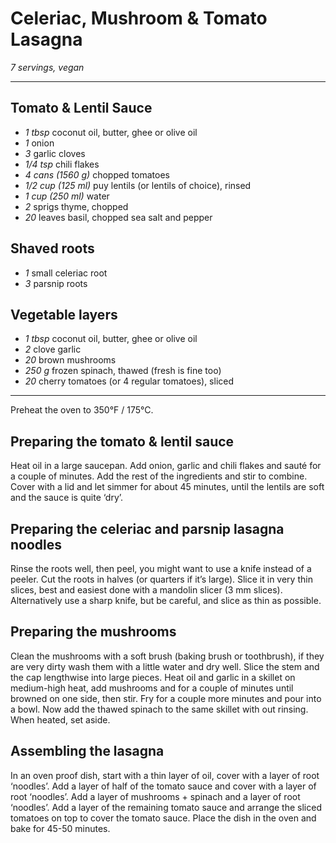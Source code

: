 # Celeriac, Mushroom & Tomato Lasagna

*7 servings, vegan*

---

## Tomato & Lentil Sauce
- *1 tbsp* coconut oil, butter, ghee or olive oil
- *1* onion
- *3* garlic cloves
- *1/4 tsp* chili flakes
- *4 cans (1560 g)* chopped tomatoes
- *1/2 cup (125 ml)* puy lentils (or lentils of choice), rinsed
- *1 cup (250 ml)* water
- *2* sprigs thyme, chopped
- *20* leaves basil, chopped
sea salt and pepper

## Shaved roots
- *1* small celeriac root
- *3* parsnip roots

## Vegetable layers
- *1 tbsp* coconut oil, butter, ghee or olive oil
- *2* clove garlic
- *20* brown mushrooms
- *250 g* frozen spinach, thawed (fresh is fine too)
- *20* cherry tomatoes (or 4 regular tomatoes), sliced

---

Preheat the oven to 350°F / 175°C.

## Preparing the tomato & lentil sauce
Heat oil in a large saucepan. Add onion, garlic and chili flakes and sauté for a couple of minutes. Add the rest of the ingredients and stir to combine. Cover with a lid and let simmer for about 45 minutes, until the lentils are soft and the sauce is quite ‘dry’.

## Preparing the celeriac and parsnip lasagna noodles
Rinse the roots well, then peel, you might want to use a knife instead of a peeler. Cut the roots in halves (or quarters if it’s large). Slice it in very thin slices, best and easiest done with a mandolin slicer (3 mm slices). Alternatively use a sharp knife, but be careful, and slice as thin as possible.

## Preparing the mushrooms
Clean the mushrooms with a soft brush (baking brush or toothbrush), if they are very dirty wash them with a little water and dry well. Slice the stem and the cap lengthwise into large pieces. Heat oil and garlic in a skillet on medium-high heat, add mushrooms and for a couple of minutes until browned on one side, then stir. Fry for a couple more minutes and pour into a bowl. Now add the thawed spinach to the same skillet with out rinsing. When heated, set aside.

## Assembling the lasagna
In an oven proof dish, start with a thin layer of oil, cover with a layer of root ‘noodles’. Add a layer of half of the tomato sauce and cover with a layer of root ‘noodles’. Add a layer of mushrooms + spinach and a layer of root ‘noodles’. Add a layer of the remaining tomato sauce and arrange the sliced tomatoes on top to cover the tomato sauce. Place the dish in the oven and bake for 45-50 minutes.

